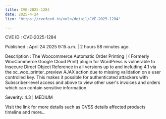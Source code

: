 ```yaml
---
title: CVE-2025-1284
date: 2025-4-24
lien: "https://cvefeed.io/vuln/detail/CVE-2025-1284"

---
```


CVE ID : CVE-2025-1284

Published :  April 24
2025
9:15 a.m. | 2 hours
58 minutes ago

Description : The Woocommerce Automatic Order Printing | ( Formerly WooCommerce Google Cloud Print) plugin for WordPress is vulnerable to Insecure Direct Object Reference in all versions up to
and including
4.1 via the xc_woo_printer_preview AJAX action due to missing validation on a user controlled key. This makes it possible for authenticated attackers
with Subscriber-level access and above
to view other user's invoices and orders which can contain sensitive information.

Severity: 4.3 | MEDIUM

Visit the link for more details
such as CVSS details
affected products
timeline
and more...

